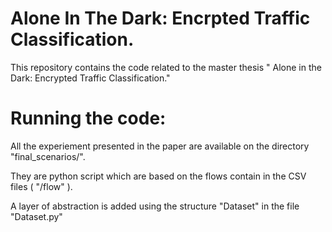 # Alone In The Dark: Encrpted Traffic Classification.
This repository contains the code related to the master thesis " Alone in the Dark: Encrypted Traffic Classification." 

# Running the code:

All the experiement presented in the paper are available on the directory "final_scenarios/".

They are python script which are based on the flows contain in the CSV files ( "/flow" ).

A layer of abstraction is added using the structure "Dataset" in the file "Dataset.py"


